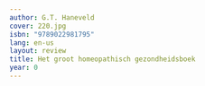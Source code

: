 ```yaml
---
author: G.T. Haneveld
cover: 220.jpg
isbn: "9789022981795"
lang: en-us
layout: review
title: Het groot homeopathisch gezondheidsboek
year: 0
---
```

